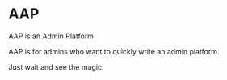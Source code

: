 # AAP
AAP is an Admin Platform    

AAP is for admins who want to quickly write an admin platform.    

Just wait and see the magic.    
